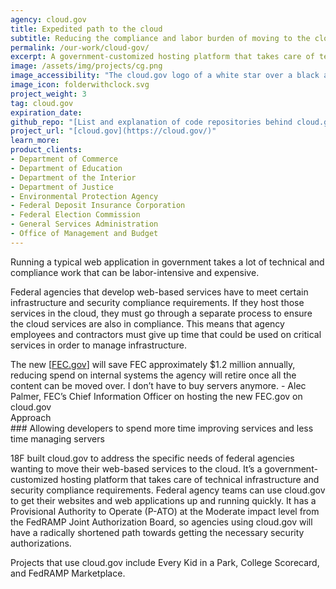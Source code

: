 ```yaml
---
agency: cloud.gov
title: Expedited path to the cloud
subtitle: Reducing the compliance and labor burden of moving to the cloud
permalink: /our-work/cloud-gov/
excerpt: A government-customized hosting platform that takes care of technical infrastructure and security compliance requirements.
image: /assets/img/projects/cg.png
image_accessibility: "The cloud.gov logo of a white star over a black and blue hexagon"
image_icon: folderwithclock.svg
project_weight: 3
tag: cloud.gov
expiration_date:
github_repo: "[List and explanation of code repositories behind cloud.gov](https://cloud.gov/docs/ops/repos/)"
project_url: "[cloud.gov](https://cloud.gov/)"
learn_more:
product_clients:
- Department of Commerce
- Department of Education
- Department of the Interior
- Department of Justice
- Environmental Protection Agency
- Federal Deposit Insurance Corporation
- Federal Election Commission
- General Services Administration
- Office of Management and Budget
---
```


Running a typical web application in government takes a lot of technical and compliance work that can be labor-intensive and expensive.

Federal agencies that develop web-based services have to meet certain infrastructure and security compliance requirements. If they host those services in the cloud, they must go through a separate process to ensure the cloud services are also in compliance. This means that agency employees and contractors must give up time that could be used on critical services in order to manage infrastructure.

<div class="testimonial-blockquote">
  The new [<a href="https://www.fec.gov/">FEC.gov</a>] will save FEC approximately $1.2 million annually, reducing spend on internal systems the agency will retire once all the content can be moved over. I don’t have to buy servers anymore.
    <span>- Alec Palmer, FEC’s Chief Information Officer on hosting the new FEC.gov on cloud.gov</span>
</div>

<div class="case-study-preheader margin-top-6">Approach</div>
### Allowing developers to spend more time improving services and less time managing servers

18F built cloud.gov to address the specific needs of federal agencies
wanting to move their web-based services to the cloud. It’s a
government-customized hosting platform that takes care of technical
infrastructure and security compliance requirements. Federal agency
teams can use cloud.gov to get their websites and web applications up
and running quickly. It has a Provisional Authority to Operate (P-ATO)
at the Moderate impact level from the FedRAMP Joint Authorization Board,
so agencies using cloud.gov will have a radically shortened path towards
getting the necessary security authorizations.

Projects that use cloud.gov include Every Kid in a Park, College
Scorecard, and FedRAMP Marketplace.
